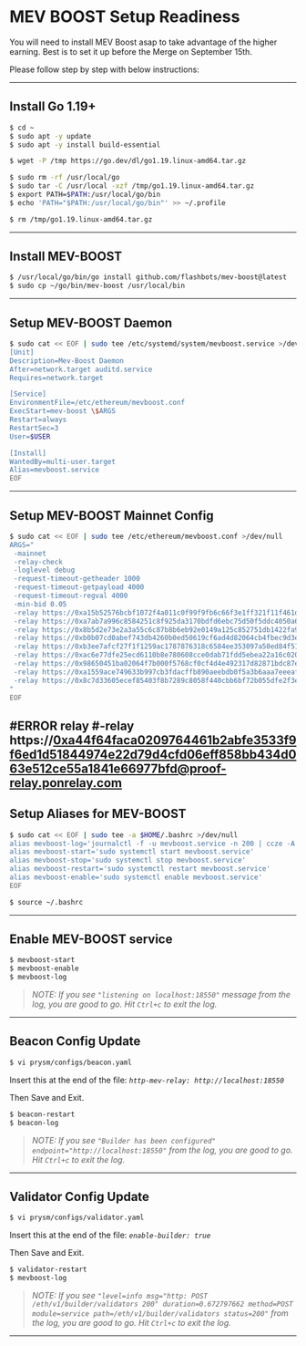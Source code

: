 # MEV BOOST Setup Readiness

You will need to install MEV Boost asap to take advantage of the higher earning. Best is to set it up before the Merge on September 15th.

Please follow step by step with below instructions:

---


## Install Go 1.19+
```bash
$ cd ~
$ sudo apt -y update
$ sudo apt -y install build-essential

$ wget -P /tmp https://go.dev/dl/go1.19.linux-amd64.tar.gz

$ sudo rm -rf /usr/local/go
$ sudo tar -C /usr/local -xzf /tmp/go1.19.linux-amd64.tar.gz
$ export PATH=$PATH:/usr/local/go/bin
$ echo 'PATH="$PATH:/usr/local/go/bin"' >> ~/.profile

$ rm /tmp/go1.19.linux-amd64.tar.gz
```

---


## Install MEV-BOOST
```bash
$ /usr/local/go/bin/go install github.com/flashbots/mev-boost@latest
$ sudo cp ~/go/bin/mev-boost /usr/local/bin
```

---


## Setup MEV-BOOST Daemon
```bash
$ sudo cat << EOF | sudo tee /etc/systemd/system/mevboost.service >/dev/null
[Unit]
Description=Mev-Boost Daemon
After=network.target auditd.service
Requires=network.target

[Service]
EnvironmentFile=/etc/ethereum/mevboost.conf
ExecStart=mev-boost \$ARGS
Restart=always
RestartSec=3
User=$USER

[Install]
WantedBy=multi-user.target
Alias=mevboost.service
EOF
```

---


## Setup MEV-BOOST Mainnet Config
```bash
$ sudo cat << EOF | sudo tee /etc/ethereum/mevboost.conf >/dev/null
ARGS="
 -mainnet
 -relay-check
 -loglevel debug
 -request-timeout-getheader 1000
 -request-timeout-getpayload 4000
 -request-timeout-regval 4000
 -min-bid 0.05 
 -relay https://0xa15b52576bcbf1072f4a011c0f99f9fb6c66f3e1ff321f11f461d15e31b1cb359caa092c71bbded0bae5b5ea401aab7e@aestus.live
 -relay https://0xa7ab7a996c8584251c8f925da3170bdfd6ebc75d50f5ddc4050a6fdc77f2a3b5fce2cc750d0865e05d7228af97d69561@agnostic-relay.net
 -relay https://0x8b5d2e73e2a3a55c6c87b8b6eb92e0149a125c852751db1422fa951e42a09b82c142c3ea98d0d9930b056a3bc9896b8f@bloxroute.max-profit.blxrbdn.com
 -relay https://0xb0b07cd0abef743db4260b0ed50619cf6ad4d82064cb4fbec9d3ec530f7c5e6793d9f286c4e082c0244ffb9f2658fe88@bloxroute.regulated.blxrbdn.com
 -relay https://0xb3ee7afcf27f1f1259ac1787876318c6584ee353097a50ed84f51a1f21a323b3736f271a895c7ce918c038e4265918be@relay.edennetwork.io
 -relay https://0xac6e77dfe25ecd6110b8e780608cce0dab71fdd5ebea22a16c0205200f2f8e2e3ad3b71d3499c54ad14d6c21b41a37ae@boost-relay.flashbots.net
 -relay https://0x98650451ba02064f7b000f5768cf0cf4d4e492317d82871bdc87ef841a0743f69f0f1eea11168503240ac35d101c9135@mainnet-relay.securerpc.com
 -relay https://0xa1559ace749633b997cb3fdacffb890aeebdb0f5a3b6aaa7eeeaf1a38af0a8fe88b9e4b1f61f236d2e64d95733327a62@relay.ultrasound.money
 -relay https://0x8c7d33605ecef85403f8b7289c8058f440cbb6bf72b055dfe2f3e2c6695b6a1ea5a9cd0eb3a7982927a463feb4c3dae2@relay.wenmerge.com 
"
EOF

```
#ERROR relay
#-relay https://0xa44f64faca0209764461b2abfe3533f9f6ed1d51844974e22d79d4cfd06eff858bb434d063e512ce55a1841e66977bfd@proof-relay.ponrelay.com
---


## Setup Aliases for MEV-BOOST
```bash
$ sudo cat << EOF | sudo tee -a $HOME/.bashrc >/dev/null
alias mevboost-log='journalctl -f -u mevboost.service -n 200 | ccze -A'
alias mevboost-start='sudo systemctl start mevboost.service'
alias mevboost-stop='sudo systemctl stop mevboost.service'
alias mevboost-restart='sudo systemctl restart mevboost.service'
alias mevboost-enable='sudo systemctl enable mevboost.service'
EOF

$ source ~/.bashrc
```

---


## Enable MEV-BOOST service
```bash
$ mevboost-start
$ mevboost-enable
$ mevboost-log
```

> _NOTE: If you see `"listening on localhost:18550"` message from the log, you are good to go. Hit `Ctrl+c` to exit the log._

---


## Beacon Config Update
```bash
$ vi prysm/configs/beacon.yaml
```
Insert this at the end of the file: _`http-mev-relay: http://localhost:18550`_

Then Save and Exit.

```bash
$ beacon-restart
$ beacon-log
```

> _NOTE: If you see `"Builder has been configured" endpoint="http://localhost:18550"` from the log, you are good to go. Hit `Ctrl+c` to exit the log._


---


## Validator Config Update
```bash
$ vi prysm/configs/validator.yaml
```
Insert this at the end of the file: _`enable-builder: true`_

Then Save and Exit.

```bash
$ validator-restart
$ mevboost-log
```

> _NOTE: If you see `"level=info msg="http: POST /eth/v1/builder/validators 200" duration=0.672797662 method=POST module=service path=/eth/v1/builder/validators status=200"` from the log, you are good to go. Hit `Ctrl+c` to exit the log._

***